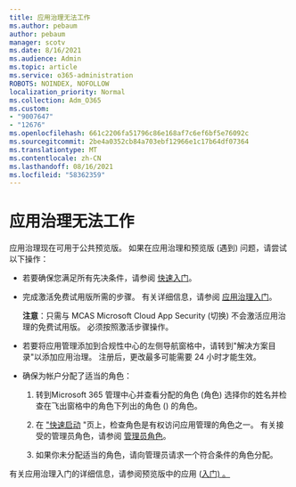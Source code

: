 ```yaml
---
title: 应用治理无法工作
ms.author: pebaum
author: pebaum
manager: scotv
ms.date: 8/16/2021
ms.audience: Admin
ms.topic: article
ms.service: o365-administration
ROBOTS: NOINDEX, NOFOLLOW
localization_priority: Normal
ms.collection: Adm_O365
ms.custom:
- "9007647"
- "12676"
ms.openlocfilehash: 661c2206fa51796c86e168af7c6ef6bf5e76092c
ms.sourcegitcommit: 2be4a0352cb84a703ebf12966e1c17b64df07364
ms.translationtype: MT
ms.contentlocale: zh-CN
ms.lasthandoff: 08/16/2021
ms.locfileid: "58362359"
---
```

# <a name="app-governance-is-not-working"></a>应用治理无法工作

应用治理现在可用于公共预览版。 如果在应用治理和预览版 (遇到) 问题，请尝试以下操作：

- 若要确保您满足所有先决条件，请参阅 [快速入门](https://docs.microsoft.com/microsoft-365/compliance/app-governance-get-started)。

- 完成激活免费试用版所需的步骤。 有关详细信息，请参阅 [应用治理入门](https://docs.microsoft.com/microsoft-365/compliance/app-governance-get-started#add-app-governance-to-your-microsoft-365-account)。 

    **注意**：只需与 MCAS Microsoft Cloud App Security (切换) 不会激活应用治理的免费试用版。 必须按照激活步骤操作。

- 若要将应用管理添加到合规性中心的左侧导航窗格中，请转到"解决方案目录"以添加应用治理。 注册后，更改最多可能需要 24 小时才能生效。

- 确保为帐户分配了适当的角色：

    1. 转到Microsoft 365 管理中心并[](https://admin.microsoft.com/Adminportal/Home#/users)查看分配的角色 (角色) 选择你的姓名并检查在飞出窗格中的角色下列出的角色 () 的角色。 

    1. 在 ["快速启动](https://aka.ms/appgovernancepreview) "页上，检查角色是有权访问应用管理的角色之一。 有关接受的管理员角色，请参阅 [管理员角色](https://docs.microsoft.com/microsoft-365/compliance/app-governance-get-started#administrator-roles)。 

    1. 如果你未分配适当的角色，请向管理员请求一个符合条件的角色分配。

有关应用治理入门的详细信息，请参阅预览版中的应用 ([入门) 。 ](https://docs.microsoft.com/microsoft-365/compliance/app-governance-get-started)